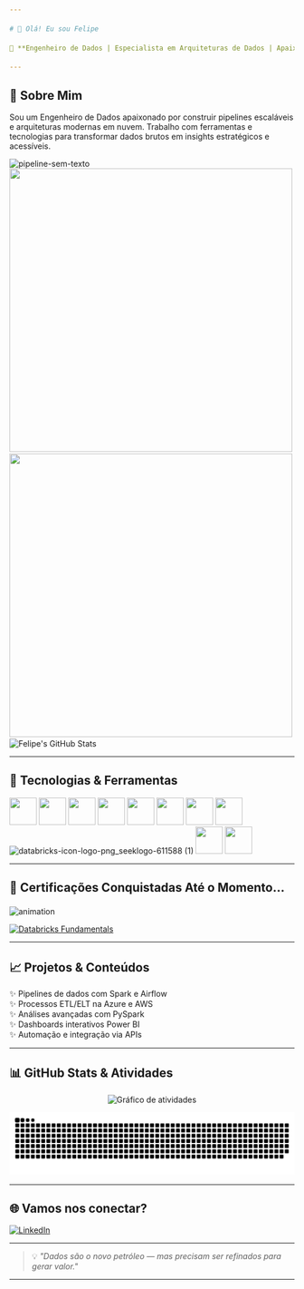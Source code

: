 ```yaml
---

# 👋 Olá! Eu sou Felipe

🎯 **Engenheiro de Dados | Especialista em Arquiteturas de Dados | Apaixonado por Transformar Dados em Valor**

---
```


## 🚀 Sobre Mim

Sou um Engenheiro de Dados apaixonado por construir pipelines escaláveis e arquiteturas modernas em nuvem. Trabalho com ferramentas e tecnologias para transformar dados brutos em insights estratégicos e acessíveis.

<img alt="pipeline-sem-texto" src="https://github.com/user-attachments/assets/4d65ff0a-d648-4c3a-8f59-be3f77304e8c" width="500" height="500" /> <img src="https://media.giphy.com/media/qgQUggAC3Pfv687qPC/giphy.gif" width="500" height="500" /> <img src="https://github.com/felipefsantos1993/felipefsantos1993/assets/brain-ai.gif" width="500" height="500" />
![Felipe's GitHub Stats](https://github-readme-stats.vercel.app/api?username=felipefsantos1993&show_icons=true&theme=tokyonight)


---

## 🧰 Tecnologias & Ferramentas

<img width="48" height="48" src="https://cdn.jsdelivr.net/gh/devicons/devicon@latest/icons/azure/azure-original.svg" /> <img width="48" height="48" src="https://cdn.jsdelivr.net/gh/devicons/devicon@latest/icons/apachespark/apachespark-original.svg" /> <img width="48" height="48" src="https://cdn.jsdelivr.net/gh/devicons/devicon@latest/icons/python/python-original.svg" /> <img width="48" height="48" src="https://cdn.jsdelivr.net/gh/devicons/devicon@latest/icons/apacheairflow/apacheairflow-original.svg" /> <img width="48" height="48" src="https://cdn.jsdelivr.net/gh/devicons/devicon@latest/icons/azuresqldatabase/azuresqldatabase-original.svg" /> <img width="48" height="48" src="https://cdn.jsdelivr.net/gh/devicons/devicon@latest/icons/amazonwebservices/amazonwebservices-plain-wordmark.svg" /> <img width="48" height="48" src="https://cdn.jsdelivr.net/gh/devicons/devicon@latest/icons/terraform/terraform-original.svg" /> <img width="48" height="48"  src="https://cdn.jsdelivr.net/gh/devicons/devicon@latest/icons/kubernetes/kubernetes-original.svg" /> <img width="48" height="48" alt="databricks-icon-logo-png_seeklogo-611588 (1)" src="https://github.com/user-attachments/assets/4cda66e8-158e-4b49-a5d7-dad733ceb318" /> <img width="48" height="48" src="https://github.com/user-attachments/assets/7b4990de-156e-4d2c-b8ad-89e14693d87a" /> <img width="48" height="48" src="https://cdn.jsdelivr.net/gh/devicons/devicon@latest/icons/git/git-original.svg" />

---

## 📜 Certificações Conquistadas Até o Momento... <p align="center">
  <img src="https://media.giphy.com/media/3o7TKtnuHOHHUjR38Y/giphy.gif" width="80" alt="animation"/>
</p>

<p>
  <a href="https://credentials.databricks.com/d37f09a7-8312-46db-9df4-0ebde8b3b4d6#acc.Lu3RFDcW" target="_blank">
  <img width="200" height="200" alt="Databricks Fundamentals" src="https://github.com/user-attachments/assets/6cfc9ba7-563e-4a27-ae38-0000dc071b10" />
  </a>
</p>

---

## 📈 Projetos & Conteúdos

✨ Pipelines de dados com Spark e Airflow  
✨ Processos ETL/ELT na Azure e AWS  
✨ Análises avançadas com PySpark  
✨ Dashboards interativos Power BI  
✨ Automação e integração via APIs

---

## 📊 GitHub Stats & Atividades

<p align="center">
  <img src="https://github-readme-activity-graph.vercel.app/graph?username=felipefsantos1993&bg_color=0d1117&color=00ffe0&line=00ffe0&point=ffffff&area=true&hide_border=true" alt="Gráfico de atividades" />
</p>

<img src="https://raw.githubusercontent.com/Platane/snk/output/github-contribution-grid-snake.svg" />

---

## 🌐 Vamos nos conectar?

<p>
  <a href="https://www.linkedin.com/in/ffs-data-eng/" target="_blank">
    <img width="48" height="48" alt="LinkedIn" src="https://github.com/user-attachments/assets/d08fe80c-545f-4f16-ba35-2e65ac1dd71e" />
  </a>
</p>

---

> 💡 *"Dados são o novo petróleo — mas precisam ser refinados para gerar valor."*

---
